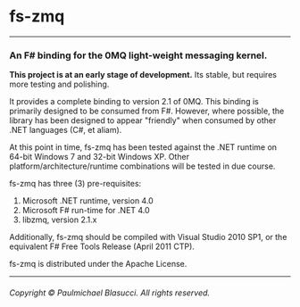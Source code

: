 fs-zmq
======
----------------------------------------------------------------------------

### An F# binding for the 0MQ light-weight messaging kernel.

**This project is at an early stage of development.** Its stable, but requires more testing and polishing.

It provides a complete binding to version 2.1 of 0MQ. This binding is primarily designed to be consumed from F#. However, where possible, the library has been designed to appear "friendly" when consumed by other .NET languages (C#, et aliam).

At this point in time, fs-zmq has been tested against the .NET runtime on 64-bit Windows 7 and 32-bit Windows XP. Other platform/architecture/runtime combinations will be tested in due course.

fs-zmq has three (3) pre-requisites:
  
   1. Microsoft .NET runtime, version 4.0
   2. Microsoft F# run-time for .NET 4.0
   3. libzmq, version 2.1.x 

Additionally, fs-zmq should be compiled with Visual Studio 2010 SP1, or the equivalent F# Free Tools Release (April 2011 CTP).

fs-zmq is distributed under the Apache License.

---------------------------------------------------------------------------- 
###### Copyright &#169; Paulmichael Blasucci. All rights reserved.
